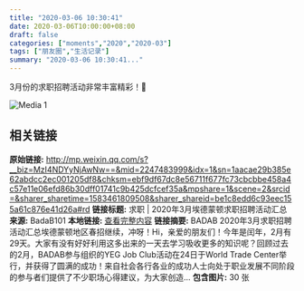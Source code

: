 ```yaml
---
title: "2020-03-06 10:30:41"
date: 2020-03-06T10:00:00+08:00
draft: false
categories: ["moments","2020","2020-03"]
tags: ["朋友圈","生活记录"]
summary: "2020-03-06 10:30:41..."
---
```


3月份的求职招聘活动非常丰富精彩！💪

![Media 1](/Moments/photos/2020-03-06/202003061030410.jpg)

## 相关链接

**原始链接:** http://mp.weixin.qq.com/s?__biz=MzI4NDYyNjAwNw==&mid=2247483999&idx=1&sn=1aacae29b385e62abdcc2ec001205df8&chksm=ebf9df67dc8e56711f677fc73cbcbbe458a4c57e11e06efd86b30dff01741c9b425dcfcef35a&mpshare=1&scene=2&srcid=&sharer_sharetime=1583461809508&sharer_shareid=be1c8edd6c93eec155a61c876e41d26a#rd
**链接标题:** 求职 | 2020年3月埃德蒙顿求职招聘活动汇总
**来源:** BadaB101
**本地链接:** [查看完整内容](/link_content/2020/03/2020-03-06/link_content/)
**链接摘要:** BADAB 2020年3月求职招聘活动汇总埃德蒙顿地区春招继续，冲呀！Hi，亲爱的朋友们！今年是闰年，2月有29天。大家有没有好好利用这多出来的一天去学习吸收更多的知识呢？回顾过去的2月，BADAB参与组织的YEG Job Club活动在24日于World Trade Center举行，并获得了圆满的成功！来自社会各行各业的成功人士向处于职业发展不同阶段的参与者们提供了不少职场心得建议，为大家创造...
**包含图片:** 30 张

